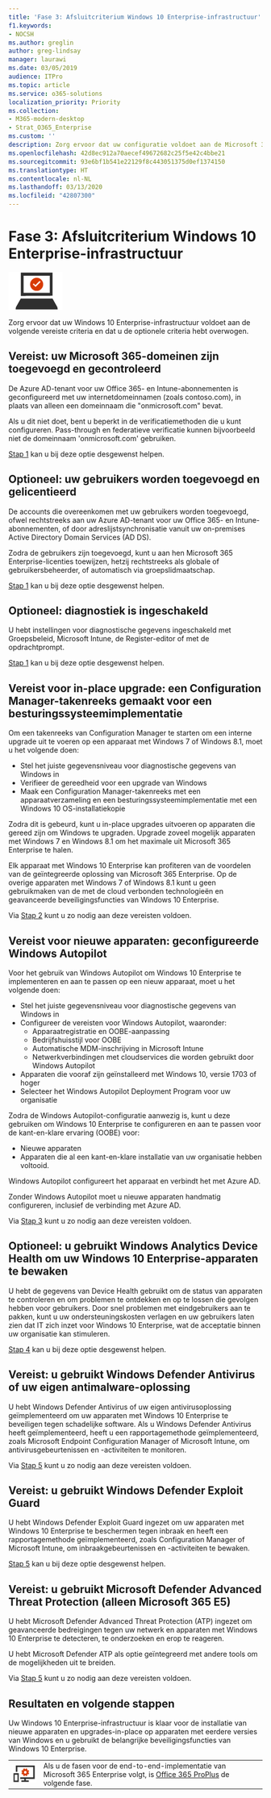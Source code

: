 ```yaml
---
title: 'Fase 3: Afsluitcriterium Windows 10 Enterprise-infrastructuur'
f1.keywords:
- NOCSH
ms.author: greglin
author: greg-lindsay
manager: laurawi
ms.date: 03/05/2019
audience: ITPro
ms.topic: article
ms.service: o365-solutions
localization_priority: Priority
ms.collection:
- M365-modern-desktop
- Strat_O365_Enterprise
ms.custom: ''
description: Zorg ervoor dat uw configuratie voldoet aan de Microsoft 365 Enterprise-criteria voor Windows 10 Enterprise.
ms.openlocfilehash: 42d8ec912a70aecef49672682c25f5e42c4bbe21
ms.sourcegitcommit: 93e6bf1b541e22129f8c443051375d0ef1374150
ms.translationtype: HT
ms.contentlocale: nl-NL
ms.lasthandoff: 03/13/2020
ms.locfileid: "42807300"
---
```

# <a name="phase-3-windows-10-enterprise-infrastructure-exit-criteria"></a>Fase 3: Afsluitcriterium Windows 10 Enterprise-infrastructuur

![Fase 3: Windows 10 Enterprise](../media/deploy-foundation-infrastructure/win10enterprise_icon-small.png)

Zorg ervoor dat uw Windows 10 Enterprise-infrastructuur voldoet aan de volgende vereiste criteria en dat u de optionele criteria hebt overwogen.

<a name="crit-windows10-step1"></a>
## <a name="required-your-microsoft-365-domains-are-added-and-verified"></a>Vereist: uw Microsoft 365-domeinen zijn toegevoegd en gecontroleerd

De Azure AD-tenant voor uw Office 365- en Intune-abonnementen is geconfigureerd met uw internetdomeinnamen (zoals contoso.com), in plaats van alleen een domeinnaam die "onmicrosoft.com" bevat. 

Als u dit niet doet, bent u beperkt in de verificatiemethoden die u kunt configureren. Pass-through en federatieve verificatie kunnen bijvoorbeeld niet de domeinnaam 'onmicrosoft.com' gebruiken.

[Stap 1](windows10-prepare-your-org.md) kan u bij deze optie desgewenst helpen.

## <a name="optional-your-users-are-added-and-licensed"></a>Optioneel: uw gebruikers worden toegevoegd en gelicentieerd

De accounts die overeenkomen met uw gebruikers worden toegevoegd, ofwel rechtstreeks aan uw Azure AD-tenant voor uw Office 365- en Intune-abonnementen, of door adreslijstsynchronisatie vanuit uw on-premises Active Directory Domain Services (AD DS).

Zodra de gebruikers zijn toegevoegd, kunt u aan hen Microsoft 365 Enterprise-licenties toewijzen, hetzij rechtstreeks als globale of gebruikersbeheerder, of automatisch via groepslidmaatschap.

[Stap 1](windows10-prepare-your-org.md) kan u bij deze optie desgewenst helpen.

## <a name="optional-diagnostics-are-enabled"></a>Optioneel: diagnostiek is ingeschakeld

U hebt instellingen voor diagnostische gegevens ingeschakeld met Groepsbeleid, Microsoft Intune, de Register-editor of met de opdrachtprompt.

[Stap 1](windows10-prepare-your-org.md) kan u bij deze optie desgewenst helpen.

<a name="crit-windows10-step2"></a>
## <a name="required-for-in-place-upgrade-created-a-configuration-manager-task-sequence-for-an-operating-system-deployment"></a>Vereist voor in-place upgrade: een Configuration Manager-takenreeks gemaakt voor een besturingssysteemimplementatie

Om een takenreeks van Configuration Manager te starten om een interne upgrade uit te voeren op een apparaat met Windows 7 of Windows 8.1, moet u het volgende doen:

- Stel het juiste gegevensniveau voor diagnostische gegevens van Windows in
- Verifieer de gereedheid voor een upgrade van Windows
- Maak een Configuration Manager-takenreeks met een apparaatverzameling en een besturingssysteemimplementatie met een Windows 10 OS-installatiekopie

Zodra dit is gebeurd, kunt u in-place upgrades uitvoeren op apparaten die gereed zijn om Windows te upgraden. Upgrade zoveel mogelijk apparaten met Windows 7 en Windows 8.1 om het maximale uit Microsoft 365 Enterprise te halen. 

Elk apparaat met Windows 10 Enterprise kan profiteren van de voordelen van de geïntegreerde oplossing van Microsoft 365 Enterprise. Op de overige apparaten met Windows 7 of Windows 8.1 kunt u geen gebruikmaken van de met de cloud verbonden technologieën en geavanceerde beveiligingsfuncties van Windows 10 Enterprise.

Via [Stap 2](windows10-deploy-inplaceupgrade.md) kunt u zo nodig aan deze vereisten voldoen.

<a name="crit-windows10-step3"></a>
## <a name="required-for-new-devices-configured-windows-autopilot"></a>Vereist voor nieuwe apparaten: geconfigureerde Windows Autopilot

Voor het gebruik van Windows Autopilot om Windows 10 Enterprise te implementeren en aan te passen op een nieuw apparaat, moet u het volgende doen:

- Stel het juiste gegevensniveau voor diagnostische gegevens van Windows in
- Configureer de vereisten voor Windows Autopilot, waaronder:
   - Apparaatregistratie en OOBE-aanpassing
   - Bedrijfshuisstijl voor OOBE
   - Automatische MDM-inschrijving in Microsoft Intune
   - Netwerkverbindingen met cloudservices die worden gebruikt door Windows Autopilot
- Apparaten die vooraf zijn geïnstalleerd met Windows 10, versie 1703 of hoger
- Selecteer het Windows Autopilot Deployment Program voor uw organisatie

Zodra de Windows Autopilot-configuratie aanwezig is, kunt u deze gebruiken om Windows 10 Enterprise te configureren en aan te passen voor de kant-en-klare ervaring (OOBE) voor:

- Nieuwe apparaten
- Apparaten die al een kant-en-klare installatie van uw organisatie hebben voltooid. 

Windows Autopilot configureert het apparaat en verbindt het met Azure AD.

Zonder Windows Autopilot moet u nieuwe apparaten handmatig configureren, inclusief de verbinding met Azure AD.

Via [Stap 3](windows10-deploy-autopilot.md) kunt u zo nodig aan deze vereisten voldoen.

<a name="crit-windows10-step4"></a>
## <a name="optional-you-are-using-windows-analytics-device-health-to-monitor-your-windows-10-enterprise-based-devices"></a>Optioneel: u gebruikt Windows Analytics Device Health om uw Windows 10 Enterprise-apparaten te bewaken

U hebt de gegevens van Device Health gebruikt om de status van apparaten te controleren en om problemen te ontdekken en op te lossen die gevolgen hebben voor gebruikers. Door snel problemen met eindgebruikers aan te pakken, kunt u uw ondersteuningskosten verlagen en uw gebruikers laten zien dat IT zich inzet voor Windows 10 Enterprise, wat de acceptatie binnen uw organisatie kan stimuleren. 

[Stap 4](windows10-enable-windows-analytics.md) kan u bij deze optie desgewenst helpen.

<a name="crit-windows10-step5a"></a>
## <a name="required-you-are-using-windows-defender-antivirus-or-your-own-antimalware-solution"></a>Vereist: u gebruikt Windows Defender Antivirus of uw eigen antimalware-oplossing

U hebt Windows Defender Antivirus of uw eigen antivirusoplossing geïmplementeerd om uw apparaten met Windows 10 Enterprise te beveiligen tegen schadelijke software. Als u Windows Defender Antivirus heeft geïmplementeerd, heeft u een rapportagemethode geïmplementeerd, zoals Microsoft Endpoint Configuration Manager of Microsoft Intune, om antivirusgebeurtenissen en -activiteiten te monitoren.

Via [Stap 5](windows10-enable-security-features.md#windows10-sec-av) kunt u zo nodig aan deze vereisten voldoen.

<a name="crit-windows10-step5b"></a>
## <a name="required-you-are-using-windows-defender-exploit-guard"></a>Vereist: u gebruikt Windows Defender Exploit Guard

U hebt Windows Defender Exploit Guard ingezet om uw apparaten met Windows 10 Enterprise te beschermen tegen inbraak en heeft een rapportagemethode geïmplementeerd, zoals Configuration Manager of Microsoft Intune, om inbraakgebeurtenissen en -activiteiten te bewaken.

[Stap 5](windows10-enable-security-features.md#windows10-sec-eg) kan u bij deze optie desgewenst helpen.

<a name="crit-windows10-step5c"></a>
## <a name="required-you-are-using-microsoft-defender-advanced-threat-protection-microsoft-365-e5-only"></a>Vereist: u gebruikt Microsoft Defender Advanced Threat Protection (alleen Microsoft 365 E5)

U hebt Microsoft Defender Advanced Threat Protection (ATP) ingezet om geavanceerde bedreigingen tegen uw netwerk en apparaten met Windows 10 Enterprise te detecteren, te onderzoeken en erop te reageren. 

U hebt Microsoft Defender ATP als optie geïntegreerd met andere tools om de mogelijkheden uit te breiden.

Via [Stap 5](windows10-enable-security-features.md#windows10-sec-atp) kunt u zo nodig aan deze vereisten voldoen.

## <a name="results-and-next-steps"></a>Resultaten en volgende stappen

Uw Windows 10 Enterprise-infrastructuur is klaar voor de installatie van nieuwe apparaten en upgrades-in-place op apparaten met eerdere versies van Windows en u gebruikt de belangrijke beveiligingsfuncties van Windows 10 Enterprise.

|||
|:-------|:-----|
|![Fase 4: Office 365 ProPlus](../media/deploy-foundation-infrastructure/O365proplus_icon-small.png)| Als u de fasen voor de end-to-end-implementatie van Microsoft 365 Enterprise volgt, is [Office 365 ProPlus](office365proplus-infrastructure.md) de volgende fase. |
